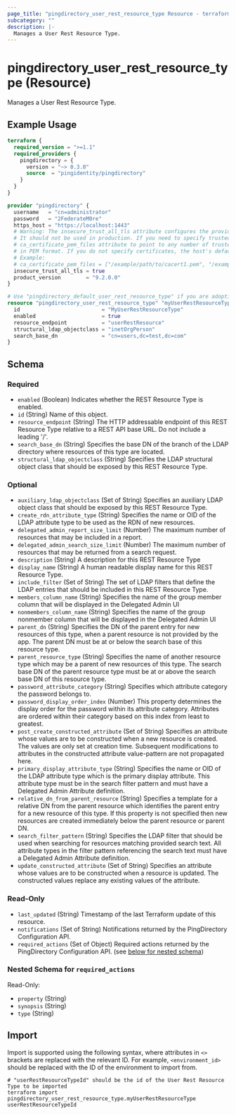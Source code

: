 ```yaml
---
page_title: "pingdirectory_user_rest_resource_type Resource - terraform-provider-pingdirectory"
subcategory: ""
description: |-
  Manages a User Rest Resource Type.
---
```


# pingdirectory_user_rest_resource_type (Resource)

Manages a User Rest Resource Type.

## Example Usage

```terraform
terraform {
  required_version = ">=1.1"
  required_providers {
    pingdirectory = {
      version = "~> 0.3.0"
      source  = "pingidentity/pingdirectory"
    }
  }
}

provider "pingdirectory" {
  username   = "cn=administrator"
  password   = "2FederateM0re"
  https_host = "https://localhost:1443"
  # Warning: The insecure_trust_all_tls attribute configures the provider to trust any certificate presented by the PingDirectory server.
  # It should not be used in production. If you need to specify trusted CA certificates, use the
  # ca_certificate_pem_files attribute to point to any number of trusted CA certificate files
  # in PEM format. If you do not specify certificates, the host's default root CA set will be used.
  # Example:
  # ca_certificate_pem_files = ["/example/path/to/cacert1.pem", "/example/path/to/cacert2.pem"]
  insecure_trust_all_tls = true
  product_version        = "9.2.0.0"
}

# Use "pingdirectory_default_user_rest_resource_type" if you are adopting existing configuration from the PingDirectory server into Terraform
resource "pingdirectory_user_rest_resource_type" "myUserRestResourceType" {
  id                          = "MyUserRestResourceType"
  enabled                     = true
  resource_endpoint           = "userRestResource"
  structural_ldap_objectclass = "inetOrgPerson"
  search_base_dn              = "cn=users,dc=test,dc=com"
}
```

<!-- schema generated by tfplugindocs -->
## Schema

### Required

- `enabled` (Boolean) Indicates whether the REST Resource Type is enabled.
- `id` (String) Name of this object.
- `resource_endpoint` (String) The HTTP addressable endpoint of this REST Resource Type relative to a REST API base URL. Do not include a leading '/'.
- `search_base_dn` (String) Specifies the base DN of the branch of the LDAP directory where resources of this type are located.
- `structural_ldap_objectclass` (String) Specifies the LDAP structural object class that should be exposed by this REST Resource Type.

### Optional

- `auxiliary_ldap_objectclass` (Set of String) Specifies an auxiliary LDAP object class that should be exposed by this REST Resource Type.
- `create_rdn_attribute_type` (String) Specifies the name or OID of the LDAP attribute type to be used as the RDN of new resources.
- `delegated_admin_report_size_limit` (Number) The maximum number of resources that may be included in a report.
- `delegated_admin_search_size_limit` (Number) The maximum number of resources that may be returned from a search request.
- `description` (String) A description for this REST Resource Type
- `display_name` (String) A human readable display name for this REST Resource Type.
- `include_filter` (Set of String) The set of LDAP filters that define the LDAP entries that should be included in this REST Resource Type.
- `members_column_name` (String) Specifies the name of the group member column that will be displayed in the Delegated Admin UI
- `nonmembers_column_name` (String) Specifies the name of the group nonmember column that will be displayed in the Delegated Admin UI
- `parent_dn` (String) Specifies the DN of the parent entry for new resources of this type, when a parent resource is not provided by the app. The parent DN must be at or below the search base of this resource type.
- `parent_resource_type` (String) Specifies the name of another resource type which may be a parent of new resources of this type. The search base DN of the parent resource type must be at or above the search base DN of this resource type.
- `password_attribute_category` (String) Specifies which attribute category the password belongs to.
- `password_display_order_index` (Number) This property determines the display order for the password within its attribute category. Attributes are ordered within their category based on this index from least to greatest.
- `post_create_constructed_attribute` (Set of String) Specifies an attribute whose values are to be constructed when a new resource is created. The values are only set at creation time. Subsequent modifications to attributes in the constructed attribute value-pattern are not propagated here.
- `primary_display_attribute_type` (String) Specifies the name or OID of the LDAP attribute type which is the primary display attribute. This attribute type must be in the search filter pattern and must have a Delegated Admin Attribute definition.
- `relative_dn_from_parent_resource` (String) Specifies a template for a relative DN from the parent resource which identifies the parent entry for a new resource of this type. If this property is not specified then new resources are created immediately below the parent resource or parent DN.
- `search_filter_pattern` (String) Specifies the LDAP filter that should be used when searching for resources matching provided search text. All attribute types in the filter pattern referencing the search text must have a Delegated Admin Attribute definition.
- `update_constructed_attribute` (Set of String) Specifies an attribute whose values are to be constructed when a resource is updated. The constructed values replace any existing values of the attribute.

### Read-Only

- `last_updated` (String) Timestamp of the last Terraform update of this resource.
- `notifications` (Set of String) Notifications returned by the PingDirectory Configuration API.
- `required_actions` (Set of Object) Required actions returned by the PingDirectory Configuration API. (see [below for nested schema](#nestedatt--required_actions))

<a id="nestedatt--required_actions"></a>
### Nested Schema for `required_actions`

Read-Only:

- `property` (String)
- `synopsis` (String)
- `type` (String)

## Import

Import is supported using the following syntax, where attributes in `<>` brackets are replaced with the relevant ID.  For example, `<environment_id>` should be replaced with the ID of the environment to import from.

```shell
# "userRestResourceTypeId" should be the id of the User Rest Resource Type to be imported
terraform import pingdirectory_user_rest_resource_type.myUserRestResourceType userRestResourceTypeId
```